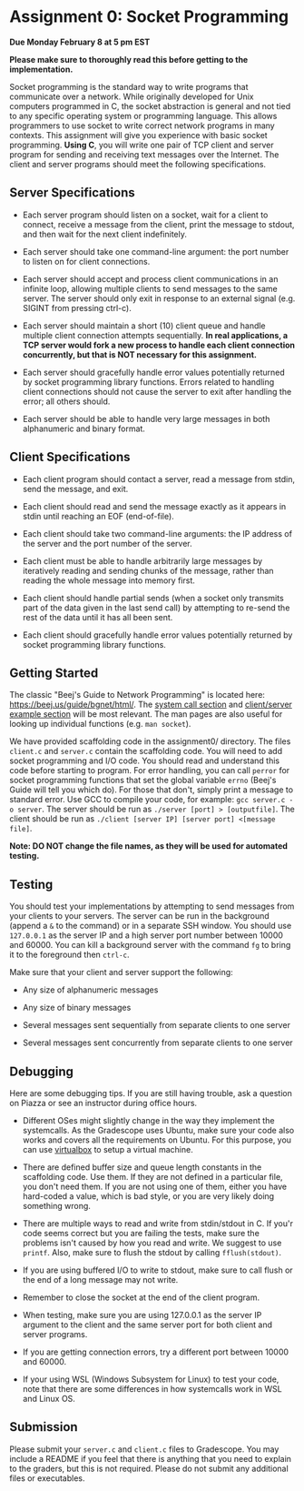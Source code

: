 # Assignment 0: Socket Programming

**Due Monday February 8 at 5 pm EST**

**Please make sure to thoroughly read this before getting to the implementation.**

Socket programming is the standard way to write programs that communicate over a network. While originally developed for Unix computers programmed in C, the socket abstraction is general and not tied to any specific operating system or programming language. This allows programmers to use socket to write correct network programs in many contexts. This assignment will give you experience with basic socket programming. **Using C**, you will write one pair of TCP client and server program for sending and receiving text messages over the Internet. The client and server programs should meet the following specifications. 

## Server Specifications

* Each server program should listen on a socket, wait for a client to connect, receive a message from the client, print the message to stdout, and then wait for the next client indefinitely.

* Each server should take one command-line argument: the port number to listen on for client connections.
* Each server should accept and process client communications in an infinite loop, allowing multiple clients to send messages to the same server. The server should only exit in response to an external signal (e.g. SIGINT from pressing ctrl-c).

* Each server should maintain a short (10) client queue and handle multiple client connection attempts sequentially. **In real applications, a TCP server would fork a new process to handle each client connection concurrently, but that is NOT necessary for this assignment.**

* Each server should gracefully handle error values potentially returned by socket programming library functions. Errors related to handling client connections should not cause the server to exit after handling the error; all others should.

* Each server should be able to handle very large messages in both alphanumeric and binary format.

## Client Specifications

* Each client program should contact a server, read a message from stdin, send the message, and exit.
* Each client should read and send the message exactly as it appears in stdin until reaching an EOF (end-of-file).

* Each client should take two command-line arguments: the IP address of the server and the port number of the server.

* Each client must be able to handle arbitrarily large messages by iteratively reading and sending chunks of the message, rather than reading the whole message into memory first.

* Each client should handle partial sends (when a socket only transmits part of the data given in the last send call) by attempting to re-send the rest of the data until it has all been sent.

* Each client should gracefully handle error values potentially returned by socket programming library functions.

## Getting Started

The classic "Beej's Guide to Network Programming" is located here: https://beej.us/guide/bgnet/html/.  The [system call section](https://beej.us/guide/bgnet/html/#system-calls-or-bust) and [client/server example section](https://beej.us/guide/bgnet/html/#client-server-background) will be most relevant. The man pages are also useful for looking up individual functions (e.g. `man socket`).

We have provided scaffolding code in the assignment0/ directory. The files `client.c` and `server.c` contain the scaffolding code. You will need to add socket programming and I/O code. You should read and understand this code before starting to program. For error handling, you can call `perror` for socket programming functions that set the global variable `errno` (Beej's Guide will tell you which do). For those that don't, simply print a message to standard error. Use GCC to compile your code, for example: `gcc server.c -o server`. The server should be run as `./server [port] > [outputfile]`. The client should be run as `./client [server IP] [server port] <[message file]`.

**Note: DO NOT change the file names, as they will be used for automated testing.**

## Testing

You should test your implementations by attempting to send messages from your clients to your servers. The server can be run in the background (append a `&` to the command) or in a separate SSH window. You should use `127.0.0.1` as the server IP and a high server port number between 10000 and 60000. You can kill a background server with the command `fg` to bring it to the foreground then `ctrl-c`.

Make sure that your client and server support the following:

* Any size of alphanumeric messages

* Any size of binary messages

* Several messages sent sequentially from separate clients to one server

* Several messages sent concurrently from separate clients to one server

## Debugging
Here are some debugging tips. If you are still having trouble, ask a question on Piazza or see an instructor during office hours.

* Different OSes might slightly change in the way they implement the systemcalls. As the Gradescope uses Ubuntu, make sure your code also works and covers all the requirements on Ubuntu. For this purpose, you can use [virtualbox](https://www.virtualbox.org/) to setup a virtual machine.

* There are defined buffer size and queue length constants in the scaffolding code. Use them. If they are not defined in a particular file, you don't need them. If you are not using one of them, either you have hard-coded a value, which is bad style, or you are very likely doing something wrong.

* There are multiple ways to read and write from stdin/stdout in C. If you'r code seems correct but you are failing the tests, make sure the problems isn't caused by how you read and write. We suggest to use `printf`. Also, make sure to flush the stdout by calling `fflush(stdout)`.

* If you are using buffered I/O to write to stdout, make sure to call flush or the end of a long message may not write.

* Remember to close the socket at the end of the client program.
    
* When testing, make sure you are using 127.0.0.1 as the server IP argument to the client and the same server port for both client and server programs.

* If you are getting connection errors, try a different port between 10000 and 60000.

* If your using WSL (Windows Subsystem for Linux) to test your code, note that there are some differences in how systemcalls work in WSL and Linux OS.

## Submission

Please submit your `server.c` and `client.c` files to Gradescope. You may include a README if you feel that there is anything that you need to explain to the graders, but this is not required. Please do not submit any additional files or executables.
